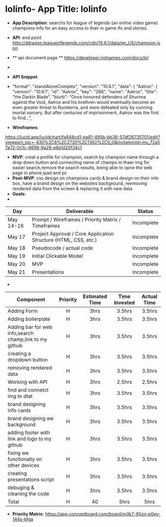# lolinfo- **App Title**: lolinfo
- **App Description**: searchs for league of legends (an online video game) champions info for an easy access to thair in game ifo and stories.
- **API**: end point http://ddragon.leagueoflegends.com/cdn/10.6.1/data/en_US/champion.json
- ** api document page ** https://developer.riotgames.com/docs/lol
- 
- **API Snippet**: 
- 
    "format": "standAloneComplex",
    "version": "10.6.1",
    "data": {
        "Aatrox": {
            "version": "10.6.1",
            "id": "Aatrox",
            "key": "266",
            "name": "Aatrox",
            "title": "the Darkin Blade",
            "blurb": "Once honored defenders of Shurima against the Void, Aatrox and his brethren would eventually become an even greater threat to Runeterra, and were defeated only by cunning mortal sorcery. But after centuries of imprisonment, Aatrox was the first to find...",
            

- **Wireframes**:  

https://lucid.app/lucidchart/fa848cd1-ea81-495b-bb36-57df26735701/edit?viewport_loc=-430%2C6%2C2720%2C1362%2C0_0&invitationId=inv_72a57a72-0c1c-4698-9a26-e8a1d20f34c1



- **MVP**: creat a profile for champion, search by champion name through a drop down button and connecting name of champs to thaer img for easier search,remove the search results, being able to opne the web page in phone,ipad and pc 
- **Post-MVP**: css design on champions cards & brand design on their info box, have a brand design on the websites background, reemoving rendered data from the screen & replacing it with new data
- **Goals**:
- 
|  Day | Deliverable | Status
|---|---| ---|
|May 14-16| Prompt / Wireframes / Priority Matrix / Timeframes | Incomplete
|May 17| Project Approval / Core Application Structure (HTML, CSS, etc.) | Incomplete
|May 18| Pseudocode / actual code | Incomplete
|May 19| Initial Clickable Model  | Incomplete
|May 20| MVP | Incomplete
|May 21| Presentations | Incomplete

- 
| Component | Priority | Estimated Time | Time Invested | Actual Time |
| --- | :---: |  :---: | :---: | :---: |
| Adding Form | H | 3hrs| 3.5hrs | 3.5hrs |
| Adding boilerplate | H | 3hrs| 3.5hrs | 3.5hrs |
| Adding bar for web info,search champ,link to my github | H | 3hrs| 3.5hrs | 3.5hrs |
| creating a dropdown button | H | 3hrs| 3.5hrs | 3.5hrs |
| removing rendered data | H | 3hrs | 3.5hrs | 3.5hrs |
| Working with API | H | 3hrs| 2.5hrs | 2.5hrs |
| find and connetct img to dtat | H | 3hrs| 3.5hrs | 3.5hrs |
| brand designing info cards  | H | 3hrs| 3.5hrs | 3.5hrs |
| brand designing we background | H | 3hrs| 3.5hrs | 3.5hrs |
| adding footer with link and logo to my github | H | 3hrs| 3.5hrs | 3.5hrs |
| fixing we functionally on other devices | H | 3hrs| 3.5hrs | 3.5hrs |
| creating presentations script | H | 3hrs| 3.5hrs | 3.5hrs |
| debuging & cleaning the code | H | 3hrs| 3.5hrs | 3.5hrs |
| Total | H | 40 | 5hrs | 5hrs |



- **Priority Matrix**: https://app.conceptboard.com/board/m3k7-90zn-p0py-144s-kfga
